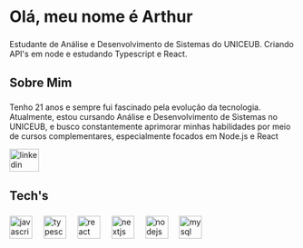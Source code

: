 <h1 align="left">Olá, meu nome é Arthur</h1>

###

<p align="left">Estudante de Análise e Desenvolvimento de Sistemas do UNICEUB. Criando API's em node e estudando Typescript e React.</p>

###

<h2 align="left">Sobre Mim</h2>

###

<p align="left">Tenho 21 anos e sempre fui fascinado pela evolução da tecnologia. Atualmente, estou cursando Análise e Desenvolvimento de Sistemas no UNICEUB, e busco constantemente aprimorar minhas habilidades por meio de cursos complementares, especialmente focados em Node.js e React</p>
<div align="left">
  <a href="https://www.linkedin.com/in/arthur-mauricio-214a5323a/" target="_blank">
    <img src="https://raw.githubusercontent.com/maurodesouza/profile-readme-generator/master/src/assets/icons/social/linkedin/default.svg" width="52" height="40" alt="linkedin logo"  />
  </a>
</div>

###

<h2 align="left">Tech's</h2>

###

<div align="left">
  <img src="https://cdn.jsdelivr.net/gh/devicons/devicon/icons/javascript/javascript-original.svg" height="40" alt="javascript logo"  />
  <img width="12" />
  <img src="https://cdn.jsdelivr.net/gh/devicons/devicon/icons/typescript/typescript-original.svg" height="40" alt="typescript logo"  />
  <img width="12" />
  <img src="https://cdn.jsdelivr.net/gh/devicons/devicon/icons/react/react-original.svg" height="40" alt="react logo"  />
  <img width="12" />
  <img src="https://cdn.jsdelivr.net/gh/devicons/devicon/icons/nextjs/nextjs-original.svg" height="40" alt="nextjs logo"  />
  <img width="12" />
  <img src="https://cdn.jsdelivr.net/gh/devicons/devicon/icons/nodejs/nodejs-original.svg" height="40" alt="nodejs logo"  />
  <img width="12" />
  <img src="https://cdn.jsdelivr.net/gh/devicons/devicon/icons/mysql/mysql-original.svg" height="40" alt="mysql logo"  />
</div>

###



###
